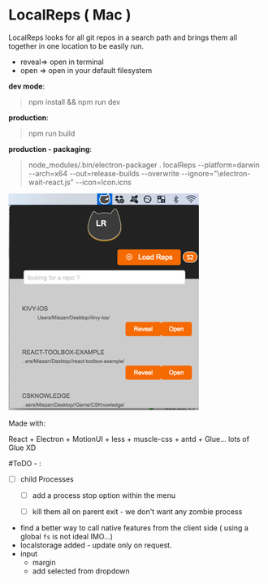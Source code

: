
# LocalReps  ( Mac )

LocalReps looks for all git repos in a search path and brings them all together in one location to be easily run.

- reveal=> open in terminal
- open => open in your default filesystem 


**dev mode**:
> npm install && npm run dev

**production**:
> npm run build

**production - packaging**:
> node_modules/.bin/electron-packager . localReps --platform=darwin --arch=x64  --out=release-builds --overwrite  --ignore="\electron-wait-react.js" --icon=Icon.icns


![Alt text](/progressPic.png?raw=true "May 2017")

Made with:

React + Electron + MotionUI + less + muscle-css + antd +  Glue... lots of Glue XD

#ToDO - :
 - [ ] child Processes 
    + [ ] add a process stop option within the menu
    + [ ] kill them all on parent exit - we don't want any zombie process
    

 - find a better way to call native features from the client side ( using a global `fs` is not ideal IMO...)
 - localstorage added - update only on request.
 - input
    * margin
    * add selected from dropdown 
    
